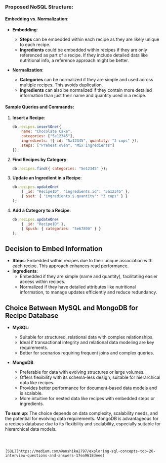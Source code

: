 ### Proposed NoSQL Structure:

#### Embedding vs. Normalization:
- **Embedding**:
  - **Steps** can be embedded within each recipe as they are likely unique to each recipe.
  - **Ingredients** could be embedded within recipes if they are only referenced as part of a recipe. If they include detailed data like nutritional info, a reference approach might be better.

- **Normalization**:
  - **Categories** can be normalized if they are simple and used across multiple recipes. This avoids duplication.
  - **Ingredients** can also be normalized if they contain more detailed information than just their name and quantity used in a recipe.

#### Sample Queries and Commands:
1. **Insert a Recipe**:
   ```javascript
   db.recipes.insertOne({
       name: "Chocolate Cake",
       categories: ["5e12345"],
       ingredients: [{ id: "5a12345", quantity: "2 cups" }],
       steps: ["Preheat oven", "Mix ingredients"]
   });
   ```

2. **Find Recipes by Category**:
   ```javascript
   db.recipes.find({ categories: "5e12345" });
   ```

3. **Update an Ingredient in a Recipe**:
   ```javascript
   db.recipes.updateOne(
       { _id: "RecipeID", "ingredients.id": "5a12345" },
       { $set: { "ingredients.$.quantity": "3 cups" } }
   );
   ```

4. **Add a Category to a Recipe**:
   ```javascript
   db.recipes.updateOne(
       { _id: "RecipeID" },
       { $push: { categories: "5e67890" } }
   );

## Decision to Embed Information
- **Steps**: Embedded within recipes due to their unique association with each recipe. This approach enhances read performance.
- **Ingredients**: 
  - Embedded if they are simple (name and quantity), facilitating easier access within recipes.
  - Normalized if they have detailed attributes like nutritional information, to manage updates efficiently and reduce redundancy.

## Choice Between MySQL and MongoDB for Recipe Database
- **MySQL**: 
  - Suitable for structured, relational data with complex relationships.
  - Ideal if transactional integrity and relational data modeling are key requirements.
  - Better for scenarios requiring frequent joins and complex queries.

- **MongoDB**: 
  - Preferable for data with evolving structures or large volumes.
  - Offers flexibility with its schema-less design, suitable for hierarchical data like recipes.
  - Provides better performance for document-based data models and is scalable.
  - More intuitive for nested data like recipes with embedded steps or ingredients.

**To sum up**: The choice depends on data complexity, scalability needs, and the potential for evolving data requirements. MongoDB is advantageous for a recipes database due to its flexibility and scalability, especially suitable for hierarchical data models.
   ```



[SQL](https://medium.com/@anshika2797/exploring-sql-concepts-top-20-interview-questions-and-answers-17ea9618deee)


